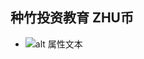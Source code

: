 ## 种竹投资教育 ZHU币

* ![alt 属性文本](https://github.com/yj-zhu/Grow_together/blob/master/ZHU%20Price%E4%B8%8EDate.png)

